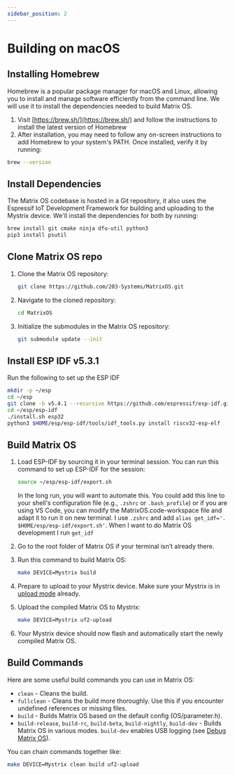 ```yaml
---
sidebar_position: 2
---
```


# Building on macOS

## Installing Homebrew
Homebrew is a popular package manager for macOS and Linux, allowing you to install and manage software efficiently from the command line. We will use it to install the dependencies needed to build Matrix OS.

1. Visit [https://brew.sh/](https://brew.sh/) and follow the instructions to install the latest version of Homebrew
2. After installation, you may need to follow any on-screen instructions to add Homebrew to your system's PATH. Once installed, verify it by running:

```bash
brew --version
```

## Install Dependencies
The Matrix OS codebase is hosted in a Git repository, it also uses the Espressif IoT Development Framework for building and uploading to the Mystrix device. We'll install the dependencies for both by running:

```bash
brew install git cmake ninja dfu-util python3
pip3 install psutil
```

## Clone Matrix OS repo
1. Clone the Matrix OS repository:
   ```bash
   git clone https://github.com/203-Systems/MatrixOS.git
   ```

2. Navigate to the cloned repository:
   ```bash
   cd MatrixOS
   ```

3. Initialize the submodules in the Matrix OS repository:
   ```bash
   git submodule update --init
   ```

## Install ESP IDF v5.3.1
Run the following to set up the ESP IDF
```bash
mkdir -p ~/esp
cd ~/esp
git clone -b v5.4.1 --recursive https://github.com/espressif/esp-idf.git
cd ~/esp/esp-idf
./install.sh esp32
python3 $HOME/esp/esp-idf/tools/idf_tools.py install riscv32-esp-elf
```

## Build Matrix OS
1. Load ESP-IDF by sourcing it in your terminal session. You can run this command to set up ESP-IDF for the session:
   ```bash
   source ~/esp/esp-idf/export.sh
   ```

   In the long run, you will want to automate this. You could add this line to your shell's configuration file (e.g., `.zshrc` or `.bash_profile`) or if you are using VS Code, you can modify the MatrixOS.code-workspace file and adapt it to run it on new terminal. I use `.zshrc` and add `alias get_idf='. $HOME/esp/esp-idf/export.sh'`. When I want to do Matrix OS development I run `get_idf`

2. Go to the root folder of Matrix OS if your terminal isn’t already there.
3. Run this command to build Matrix OS:
   ```bash
   make DEVICE=Mystrix build
   ```
4. Prepare to upload to your Mystrix device. Make sure your Mystrix is in [upload mode](/docs/Mystrix/MystrixSpecific/UpdateMatrixOS#enter-os-update-mode) already.
5. Upload the compiled Matrix OS to Mystrix:
   ```bash
   make DEVICE=Mystrix uf2-upload
   ```
6. Your Mystrix device should now flash and automatically start the newly compiled Matrix OS.

## Build Commands

Here are some useful build commands you can use in Matrix OS:

- `clean` - Cleans the build.
- `fullclean` - Cleans the build more thoroughly. Use this if you encounter undefined references or missing files.
- `build` - Builds Matrix OS based on the default config (OS/parameter.h).
- `build-release`, `build-rc`, `build-beta`, `build-nightly`, `build-dev` - Builds Matrix OS in various modes. `build-dev` enables USB logging (see [Debug Matrix OS](/docs/Developer/DebugMatrixOS/DebugMatrixOSCpp)).

You can chain commands together like:
```bash
make DEVICE=Mystrix clean build uf2-upload
```
